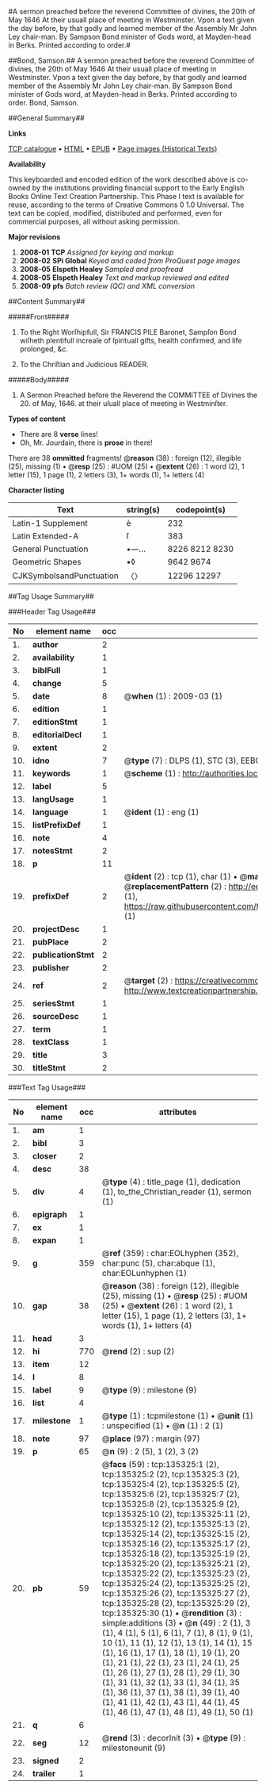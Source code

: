 #A sermon preached before the reverend Committee of divines, the 20th of May 1646 At their usuall place of meeting in Westminster. Vpon a text given the day before, by that godly and learned member of the Assembly Mr John Ley chair-man. By Sampson Bond minister of Gods word, at Mayden-head in Berks. Printed according to order.#

##Bond, Samson.##
A sermon preached before the reverend Committee of divines, the 20th of May 1646 At their usuall place of meeting in Westminster. Vpon a text given the day before, by that godly and learned member of the Assembly Mr John Ley chair-man. By Sampson Bond minister of Gods word, at Mayden-head in Berks. Printed according to order.
Bond, Samson.

##General Summary##

**Links**

[TCP catalogue](http://www.ota.ox.ac.uk/tcp/)  • 
[HTML](http://tei.it.ox.ac.uk/tcp/Texts-HTML/free/A77/A77017.html)  • 
[EPUB](http://tei.it.ox.ac.uk/tcp/Texts-EPUB/free/A77/A77017.epub) • 
[Page images (Historical Texts)](https://data.historicaltexts.jisc.ac.uk/view?pubId=eebo-99900114e&pageId=eebo-99900114e-135325-1)

**Availability**

This keyboarded and encoded edition of the
	       work described above is co-owned by the institutions
	       providing financial support to the Early English Books
	       Online Text Creation Partnership. This Phase I text is
	       available for reuse, according to the terms of Creative
	       Commons 0 1.0 Universal. The text can be copied,
	       modified, distributed and performed, even for
	       commercial purposes, all without asking permission.

**Major revisions**

1. __2008-01__ __TCP__ *Assigned for keying and markup*
1. __2008-02__ __SPi Global__ *Keyed and coded from ProQuest page images*
1. __2008-05__ __Elspeth Healey__ *Sampled and proofread*
1. __2008-05__ __Elspeth Healey__ *Text and markup reviewed and edited*
1. __2008-09__ __pfs__ *Batch review (QC) and XML conversion*

##Content Summary##

#####Front#####

1. To the Right Worſhipfull, Sir FRANCIS PILE Baronet, Sampſon Bond wiſheth plentifull increaſe of ſpirituall gifts, health confirmed, and life prolonged, &c.

1. To the Chriſtian and Judicious READER.

#####Body#####

1. A Sermon Preached before the Reverend the COMMITTEE of Divines the 20. of May, 1646. at their uſuall place of meeting in Westminſter.

**Types of content**

  * There are 8 **verse** lines!
  * Oh, Mr. Jourdain, there is **prose** in there!

There are 38 **ommitted** fragments! 
 @__reason__ (38) : foreign (12), illegible (25), missing (1)  •  @__resp__ (25) : #UOM (25)  •  @__extent__ (26) : 1 word (2), 1 letter (15), 1 page (1), 2 letters (3), 1+ words (1), 1+ letters (4)

**Character listing**


|Text|string(s)|codepoint(s)|
|---|---|---|
|Latin-1 Supplement|è|232|
|Latin Extended-A|ſ|383|
|General Punctuation|•—…|8226 8212 8230|
|Geometric Shapes|▪◊|9642 9674|
|CJKSymbolsandPunctuation|〈〉|12296 12297|

##Tag Usage Summary##

###Header Tag Usage###

|No|element name|occ|attributes|
|---|---|---|---|
|1.|__author__|2||
|2.|__availability__|1||
|3.|__biblFull__|1||
|4.|__change__|5||
|5.|__date__|8| @__when__ (1) : 2009-03 (1)|
|6.|__edition__|1||
|7.|__editionStmt__|1||
|8.|__editorialDecl__|1||
|9.|__extent__|2||
|10.|__idno__|7| @__type__ (7) : DLPS (1), STC (3), EEBO-CITATION (1), PROQUEST (1), VID (1)|
|11.|__keywords__|1| @__scheme__ (1) : http://authorities.loc.gov/ (1)|
|12.|__label__|5||
|13.|__langUsage__|1||
|14.|__language__|1| @__ident__ (1) : eng (1)|
|15.|__listPrefixDef__|1||
|16.|__note__|4||
|17.|__notesStmt__|2||
|18.|__p__|11||
|19.|__prefixDef__|2| @__ident__ (2) : tcp (1), char (1)  •  @__matchPattern__ (2) : ([0-9\-]+):([0-9IVX]+) (1), (.+) (1)  •  @__replacementPattern__ (2) : http://eebo.chadwyck.com/downloadtiff?vid=$1&page=$2 (1), https://raw.githubusercontent.com/textcreationpartnership/Texts/master/tcpchars.xml#$1 (1)|
|20.|__projectDesc__|1||
|21.|__pubPlace__|2||
|22.|__publicationStmt__|2||
|23.|__publisher__|2||
|24.|__ref__|2| @__target__ (2) : https://creativecommons.org/publicdomain/zero/1.0/ (1), http://www.textcreationpartnership.org/docs/. (1)|
|25.|__seriesStmt__|1||
|26.|__sourceDesc__|1||
|27.|__term__|1||
|28.|__textClass__|1||
|29.|__title__|3||
|30.|__titleStmt__|2||


###Text Tag Usage###

|No|element name|occ|attributes|
|---|---|---|---|
|1.|__am__|1||
|2.|__bibl__|3||
|3.|__closer__|2||
|4.|__desc__|38||
|5.|__div__|4| @__type__ (4) : title_page (1), dedication (1), to_the_Christian_reader (1), sermon (1)|
|6.|__epigraph__|1||
|7.|__ex__|1||
|8.|__expan__|1||
|9.|__g__|359| @__ref__ (359) : char:EOLhyphen (352), char:punc (5), char:abque (1), char:EOLunhyphen (1)|
|10.|__gap__|38| @__reason__ (38) : foreign (12), illegible (25), missing (1)  •  @__resp__ (25) : #UOM (25)  •  @__extent__ (26) : 1 word (2), 1 letter (15), 1 page (1), 2 letters (3), 1+ words (1), 1+ letters (4)|
|11.|__head__|3||
|12.|__hi__|770| @__rend__ (2) : sup (2)|
|13.|__item__|12||
|14.|__l__|8||
|15.|__label__|9| @__type__ (9) : milestone (9)|
|16.|__list__|4||
|17.|__milestone__|1| @__type__ (1) : tcpmilestone (1)  •  @__unit__ (1) : unspecified (1)  •  @__n__ (1) : 2 (1)|
|18.|__note__|97| @__place__ (97) : margin (97)|
|19.|__p__|65| @__n__ (9) : 2 (5), 1 (2), 3 (2)|
|20.|__pb__|59| @__facs__ (59) : tcp:135325:1 (2), tcp:135325:2 (2), tcp:135325:3 (2), tcp:135325:4 (2), tcp:135325:5 (2), tcp:135325:6 (2), tcp:135325:7 (2), tcp:135325:8 (2), tcp:135325:9 (2), tcp:135325:10 (2), tcp:135325:11 (2), tcp:135325:12 (2), tcp:135325:13 (2), tcp:135325:14 (2), tcp:135325:15 (2), tcp:135325:16 (2), tcp:135325:17 (2), tcp:135325:18 (2), tcp:135325:19 (2), tcp:135325:20 (2), tcp:135325:21 (2), tcp:135325:22 (2), tcp:135325:23 (2), tcp:135325:24 (2), tcp:135325:25 (2), tcp:135325:26 (2), tcp:135325:27 (2), tcp:135325:28 (2), tcp:135325:29 (2), tcp:135325:30 (1)  •  @__rendition__ (3) : simple:additions (3)  •  @__n__ (49) : 2 (1), 3 (1), 4 (1), 5 (1), 6 (1), 7 (1), 8 (1), 9 (1), 10 (1), 11 (1), 12 (1), 13 (1), 14 (1), 15 (1), 16 (1), 17 (1), 18 (1), 19 (1), 20 (1), 21 (1), 22 (1), 23 (1), 24 (1), 25 (1), 26 (1), 27 (1), 28 (1), 29 (1), 30 (1), 31 (1), 32 (1), 33 (1), 34 (1), 35 (1), 36 (1), 37 (1), 38 (1), 39 (1), 40 (1), 41 (1), 42 (1), 43 (1), 44 (1), 45 (1), 46 (1), 47 (1), 48 (1), 49 (1), 50 (1)|
|21.|__q__|6||
|22.|__seg__|12| @__rend__ (3) : decorInit (3)  •  @__type__ (9) : milestoneunit (9)|
|23.|__signed__|2||
|24.|__trailer__|1||
